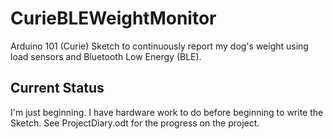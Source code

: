 # CurieBLEWeightMonitor
Arduino 101 (Curie) Sketch to continuously report my dog's weight using load sensors and Bluetooth Low Energy (BLE).
## Current Status
I'm just beginning. I have hardware work to do before beginning to write the Sketch.  See ProjectDiary.odt for the progress on the project.
